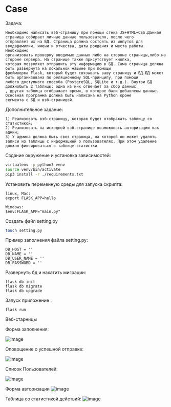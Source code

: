 # Case

Задача:

```TASK
Необходимо написать вэб-страницу при помощи стека JS+HTML+CSS.Данная страница собирает личные данные пользователя, после чего
отправляет их на БД. Страница должна состоять из инпутов для вводафамилии, имени и отчества, даты рождения и места работы. Необходимо
организовать проверку вводимых данных либо на стороне страницы,либо на стороне сервера. На странице также присутствует кнопка,
которая позволяет отправить эту информацию в БД. Сама страница должна быть развернута на локальной машине при помощи
фреймворка Flask, который будет связывать вашу страницу и БД.БД может быть организована по реляционному SQL-принципу, при помощи
любого доступного способа (PostgreSQL, SQLite и т.д.). Внутри БД должнобыть 2 таблицы: одна из них отвечает за сбор данных
, другая таблица отображает время, в которое были добавлены данные. Основная программа должна быть написана на Python кроме
сегмента с БД и вэб-страницой.
```

Дополнительное задание:
```
1) Реализовать вэб-страницу, которая будет отображать таблицу со статистикой;
2) Реализовать на исходной вэб-странице возможность авторизации как админ;
3) У админа должна быть своя страница, на которой он может удалять записи из таблицы с информацией о пользователях. При этом удаление должно фиксироваться в таблице статистки
```

Сздание окружение и установка зависимостей:

```bash
virtualenv -p python3 venv
source venv/bin/activate
pip3 install -r ./requirements.txt
```

Установить переменную среды для запуска скрипта:

```
linux, Mac:
export FLASK_APP=hello

Windows:
$env:FLASK_APP="main.py"
```

Создать файл setting.py

```bash
touch setting.py
```

Пример заполнения файла setting.py:

```
DB_HOST = ''
DB_NAME = ''
DB_USER_NAME = ''
DB_PASSWORD = ''
```

Развернуть бд и накатить миграции:

```flask-sqlalchemy
flask db init
flask db migrate
flask db upgrade
```

Запуск приложение :

```run application
flask run
```

Веб-старницы

Форма заполнения:

![image](https://user-images.githubusercontent.com/107006539/234625737-59fc4426-0b5b-4911-ae9d-85f5041b4c0e.png)


Оповощение о успешной отправке:

![image](https://user-images.githubusercontent.com/107006539/234625940-671f33ab-61a2-42b5-9e4c-c5c326dfd8ae.png)


Список Пользователей:

![image](https://user-images.githubusercontent.com/107006539/235811345-4537ccd1-ae31-4f2c-9802-b3565a706d2c.png)


Форма авторизации
![image](https://user-images.githubusercontent.com/107006539/235811376-0ef621fc-0fa0-4a7c-aeeb-056f975887f1.png)


Таблица со статистикой действий:
![image](https://user-images.githubusercontent.com/107006539/235811288-e2d93735-4d61-4438-b07c-2f56be74d6d5.png)






